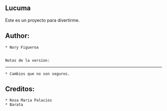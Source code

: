 Lucuma
------
Este es un proyecto para divertirme.

Author:
-------
    * Nory Figueroa


    Notas de la versíon:
--------------------
    * Cambios que no son seguros.

Creditos:
-------
    * Rosa Maria Palacios
    * Barata

